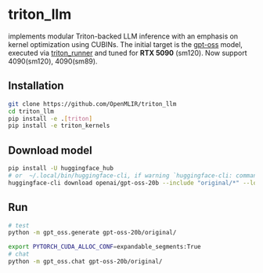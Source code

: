 # triton_llm

implements modular Triton-backed LLM inference with an emphasis on kernel optimization using CUBINs. The initial target is the [gpt-oss](https://github.com/openai/gpt-oss) model, executed via [triton_runner](https://github.com/OpenMLIR/triton_runner) and tuned for **RTX 5090** (sm120). Now support 4090(sm120), 4090(sm89).

## Installation

```bash
git clone https://github.com/OpenMLIR/triton_llm
cd triton_llm
pip install -e .[triton]
pip install -e triton_kernels
```

## Download model

```bash
pip install -U huggingface_hub
# or  ~/.local/bin/huggingface-cli, if warning `huggingface-cli: command not found`
huggingface-cli download openai/gpt-oss-20b --include "original/*" --local-dir gpt-oss-20b/
```

## Run

```bash
# test
python -m gpt_oss.generate gpt-oss-20b/original/

export PYTORCH_CUDA_ALLOC_CONF=expandable_segments:True
# chat
python -m gpt_oss.chat gpt-oss-20b/original/
```
